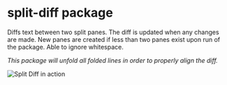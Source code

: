 # split-diff package

Diffs text between two split panes. The diff is updated when any changes are made. New panes are created if less than two panes exist upon run of the package. Able to ignore whitespace.

*This package will unfold all folded lines in order to properly align the diff.*

![Split Diff in action](https://github.com/mupchrch/split-diff/raw/master/demo.gif)
